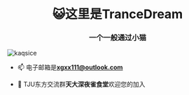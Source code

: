 <h1 align="center">😺这里是TranceDream</h1>
<h3 align="center">一个一般通过小猫</h3>

<img src="https://cdn.jsdelivr.net/gh/KAQSICE/ImgHost/img/202110050308392.png" alt="kaqsice" />

- 📫 电子邮箱是**xgxx111@outlook.com**

- 🍙 TJU东方交流群**天大深夜雀食堂**欢迎您的加入
